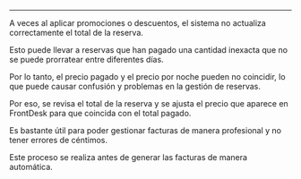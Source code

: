 ---
A veces al aplicar promociones o descuentos, el sistema no actualiza correctamente el total de la reserva.

Esto puede llevar a reservas que han pagado una cantidad inexacta que no se puede prorratear entre diferentes días.

Por lo tanto, el precio pagado y el precio por noche pueden no coincidir, lo que puede causar confusión y problemas en la gestión de reservas.

Por eso, se revisa el total de la reserva y se ajusta el precio que aparece en FrontDesk para que coincida con el total pagado.

Es bastante útil para poder gestionar facturas de manera profesional y no tener errores de céntimos.

Este proceso se realiza antes de generar las facturas de manera automática.

